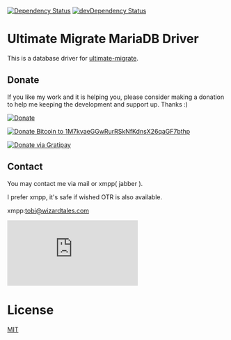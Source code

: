 [![Dependency Status](https://david-dm.org/wzrdtales/node-umigrate-mariadb.svg)](https://david-dm.org/wzrdtales/node-umigrate-mariadb) 
[![devDependency Status](https://david-dm.org/wzrdtales/node-umigrate-mariadb/dev-status.svg)](https://david-dm.org/wzrdtales/node-umigrate-mariadb#info=devDependencies)

# Ultimate Migrate MariaDB Driver

This is a database driver for 
[ultimate-migrate](https://github.com/wzrdtales/node-ultimate-migrate).

## Donate

If you like my work and it is helping you, please consider making a donation to help me keeping the development and support up. Thanks :)

[![Donate](https://www.paypalobjects.com/en_US/i/btn/btn_donate_LG.gif)](https://www.paypal.com/cgi-bin/webscr?cmd=_s-xclick&hosted_button_id=H4CEDA2UTTP5A)

[![Donate Bitcoin to 1M7kvaeGGwRurRSkNfKdnsX26qaGF7bthp](https://blockchain.info//Resources/buttons/donate_64.png)](https://wizardtales.com/donate.html)

[![Donate via Gratipay](https://avatars1.githubusercontent.com/u/1744073?v=3&s=200)](https://gratipay.com/wzrdtales/)

## Contact

You may contact me via mail or xmpp( jabber ).

I prefer xmpp, it's safe if wished OTR is also available.

xmpp:tobi@wizardtales.com

[![View Testresults](https://xmpp.net/badge.php?domain=wizardtales.com)](https://xmpp.net/result.php?domain=wizardtales.com&type=client)

# License

[MIT](https://github.com/wzrdtales/umigrate-mariadb/blob/master/LICENSE)